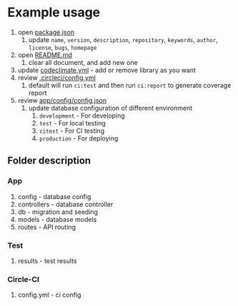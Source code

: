 # Example usage

1. open [package.json](package.json)
    1. update `name`, `version`, `description`, `repository`, `keywords`, `author`, `license`, `bugs`, `homepage`
1. open [README.md](README.md)
    1. clear all document, and add new one
1. update [codeclimate.yml](codeclimate.yml) - add or remove library as you want
1. review [.circleci/config.yml](.circleci/config.yml)
    1. default will run `ci:test` and then run `ci:report` to generate coverage report
1. review [app/config/config.json](app/config/config.json)
    1. update database configuration of different environment
        1. `development` - For developing
        1. `test` - For local testing
        1. `citest` - For CI testing
        1. `production` - For deploying

## Folder description
 
### App

1. config - database config
1. controllers - database controller
1. db - migration and seeding
1. models - database models
1. routes - API routing

### Test

1. results - test results

### Circle-CI

1. config.yml - ci config